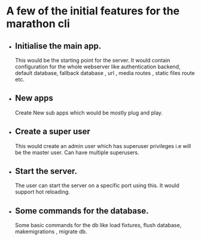 # A few of the initial features for the marathon cli

- ## Initialise the main app.
  This would be the starting point for the server. It would contain configuration for the whole webserver like authentication backend, default database, fallback database , url , media routes , static files route etc.
- ## New apps
  Create New sub apps which would be mostly plug and play.
- ## Create a super user
  This would create an admin user which has superuser privileges i.e will be the master user.
  Can have multiple superusers.
- ## Start the server.
  The user can start the server on a specific port using this. It would support hot reloading.
- ## Some commands for the database.
  Some basic commands for the db like load fixtures, flush database, makemigrations , migrate db.
